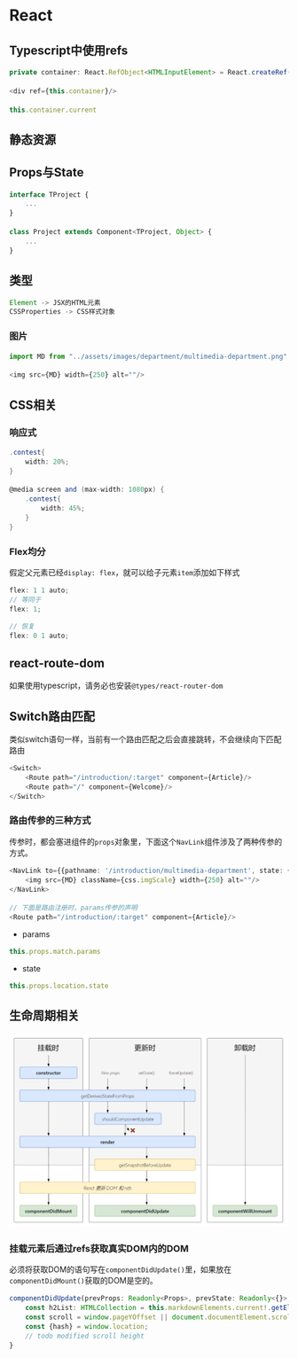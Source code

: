 # React

## Typescript中使用refs

```ts
private container: React.RefObject<HTMLInputElement> = React.createRef()

<div ref={this.container}/>

this.container.current
```

## 静态资源

## Props与State

```ts
interface TProject {
    ...
}

class Project extends Component<TProject, Object> {
    ...
}
```

## 类型

```ts
Element -> JSX的HTML元素
CSSProperties -> CSS样式对象
```
### 图片

```ts
import MD from "../assets/images/department/multimedia-department.png"

<img src={MD} width={250} alt=""/>
```

## CSS相关

### 响应式

```cs
.contest{
    width: 20%;
}

@media screen and (max-width: 1080px) {
    .contest{
        width: 45%;
    }
}
```

### Flex均分

假定父元素已经`display: flex`，就可以给子元素`item`添加如下样式

```cs
flex: 1 1 auto;
// 等同于
flex: 1;
```

```cs
// 恢复
flex: 0 1 auto;
```

## react-route-dom

如果使用typescript，请务必也安装`@types/react-router-dom`

## Switch路由匹配

类似switch语句一样，当前有一个路由匹配之后会直接跳转，不会继续向下匹配路由

```ts
<Switch>
    <Route path="/introduction/:target" component={Article}/>
    <Route path="/" component={Welcome}/>
</Switch>
```

### 路由传参的三种方式

传参时，都会塞进组件的`props`对象里，下面这个`NavLink`组件涉及了两种传参的方式。

```ts
<NavLink to={{pathname: '/introduction/multimedia-department', state: {icon: MD}}}>
    <img src={MD} className={css.imgScale} width={250} alt=""/>
</NavLink>

// 下面是路由注册时，params传参的声明
<Route path="/introduction/:target" component={Article}/>
```

* params

```ts
this.props.match.params
```

* state

```ts
this.props.location.state
```

## 生命周期相关

![react-life-cycle](./img/react-life-cycle.png)

### 挂载元素后通过refs获取真实DOM内的DOM

必须将获取DOM的语句写在`componentDidUpdate()`里，如果放在`componentDidMount()`获取的DOM是空的。

```ts
componentDidUpdate(prevProps: Readonly<Props>, prevState: Readonly<{}>, snapshot?: any) {
    const h2List: HTMLCollection = this.markdownElements.current!.getElementsByTagName('h2')
    const scroll = window.pageYOffset || document.documentElement.scrollTop || document.body.scrollTop || 0
    const {hash} = window.location;
    // todo modified scroll height
}
```